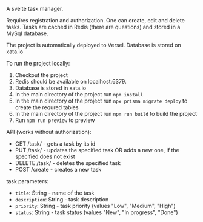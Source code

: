 A svelte task manager.

Requires registration and authorization.
One can create, edit and delete tasks.
Tasks are cached in Redis (there are questions) and stored in a MySql database.

The project is automatically deployed to Versel. 
Database is stored on xata.io

To run the project locally:

1. Checkout the project
2. Redis should be available on localhost:6379.
3. Database is stored in xata.io
4. In the main directory of the project run `npm install`
5. In the main directory of the project run `npx prisma migrate deploy` to create the requred tables
6. In the main directory of the project run `npm run build` to build the project
7. Run `npm run preview` to preview

API (works without authorization):
  - GET /task/<taskId> - gets a task by its id
  - PUT /task/<taskId> - updates the specified task OR adds a new one, if the specified does not exist
  - DELETE /task/<taskId> - deletes the specified task
  - POST /create - creates a new task
  
task parameters:
  - `title`: String - name of the task
  - `description`: String - task description
  - `priority`: String - task priority (values "Low", "Medium", "High")
  - `status`: String - task status (values "New", "In progress", "Done")

